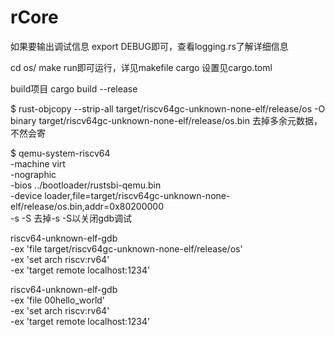 # rCore

如果要输出调试信息 export DEBUG即可，查看logging.rs了解详细信息

cd os/
make run即可运行，详见makefile
cargo 设置见cargo.toml

build项目
cargo build --release

$ rust-objcopy --strip-all target/riscv64gc-unknown-none-elf/release/os -O binary target/riscv64gc-unknown-none-elf/release/os.bin
去掉多余元数据，不然会寄

$ qemu-system-riscv64 \
    -machine virt \
    -nographic \
    -bios ../bootloader/rustsbi-qemu.bin \
    -device loader,file=target/riscv64gc-unknown-none-elf/release/os.bin,addr=0x80200000 \
    -s -S
去掉-s -S以关闭gdb调试

riscv64-unknown-elf-gdb \
    -ex 'file target/riscv64gc-unknown-none-elf/release/os' \
    -ex 'set arch riscv:rv64' \
    -ex 'target remote localhost:1234'

riscv64-unknown-elf-gdb\
    -ex 'file 00hello_world'\
    -ex 'set arch riscv:rv64'\
    -ex 'target remote localhost:1234'